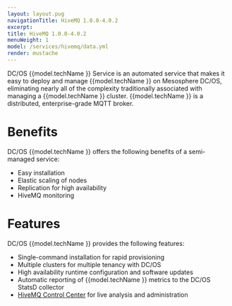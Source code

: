 ```yaml
---
layout: layout.pug
navigationTitle: HiveMQ 1.0.0-4.0.2
excerpt:
title: HiveMQ 1.0.0-4.0.2
menuWeight: 1
model: /services/hivemq/data.yml
render: mustache
---
```



DC/OS {{model.techName }} Service is an automated service that makes it easy to deploy and manage {{model.techName }} on Mesosphere DC/OS, eliminating nearly all of the complexity traditionally associated with managing a {{model.techName }} cluster. {{model.techName }} is a distributed, enterprise-grade MQTT broker.

# Benefits

DC/OS {{model.techName }} offers the following benefits of a semi-managed service:

*   Easy installation
*   Elastic scaling of nodes
*   Replication for high availability
*   HiveMQ monitoring

# Features

DC/OS {{model.techName }} provides the following features:

*   Single-command installation for rapid provisioning
*   Multiple clusters for multiple tenancy with DC/OS
*   High availability runtime configuration and software updates
*   Automatic reporting of {{model.techName }} metrics to the DC/OS StatsD collector
*   [HiveMQ Control Center](https://www.hivemq.com/docs/4/control-center/introduction.html) for live analysis and administration
